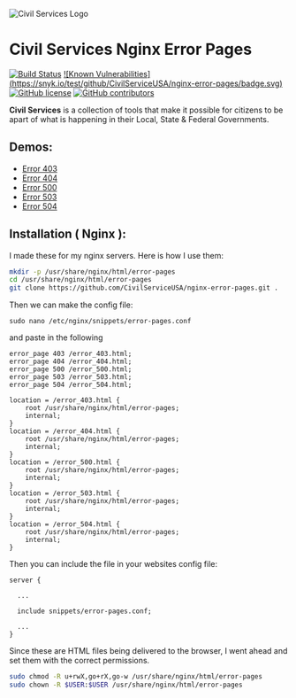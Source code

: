 ![Civil Services Logo](https://cdn.civil.services/common/github-logo.png "Civil Services Logo")

Civil Services Nginx Error Pages
==

[![Build Status](https://circleci.com/gh/CivilServiceUSA/nginx-error-pages/tree/master.svg?style=shield)](https://circleci.com/gh/CivilServiceUSA/nginx-error-pages/tree/master)  [![Known Vulnerabilities] (https://snyk.io/test/github/CivilServiceUSA/nginx-error-pages/badge.svg)](https://snyk.io/test/github/CivilServiceUSA/nginx-error-pages)  [![GitHub license](https://img.shields.io/badge/license-MIT-blue.svg?style=flat)](https://raw.githubusercontent.com/CivilServiceUSA/nginx-error-pages/master/LICENSE)  [![GitHub contributors](https://img.shields.io/github/contributors/CivilServiceUSA/nginx-error-pages.svg)](https://github.com/CivilServiceUSA/nginx-error-pages/graphs/contributors)

__Civil Services__ is a collection of tools that make it possible for citizens to be apart of what is happening in their Local, State & Federal Governments.


Demos:
---

* [Error 403](https://cdn.civil.services/nginx-error-pages/error_403.html)
* [Error 404](https://cdn.civil.services/nginx-error-pages/error_404.html)
* [Error 500](https://cdn.civil.services/nginx-error-pages/error_500.html)
* [Error 503](https://cdn.civil.services/nginx-error-pages/error_503.html)
* [Error 504](https://cdn.civil.services/nginx-error-pages/error_504.html)

Installation ( Nginx ):
---

I made these for my nginx servers.  Here is how I use them:

```bash
mkdir -p /usr/share/nginx/html/error-pages
cd /usr/share/nginx/html/error-pages
git clone https://github.com/CivilServiceUSA/nginx-error-pages.git .
```

Then we can make the config file:
 
```
sudo nano /etc/nginx/snippets/error-pages.conf
```

and paste in the following 

```
error_page 403 /error_403.html;
error_page 404 /error_404.html;
error_page 500 /error_500.html;
error_page 503 /error_503.html;
error_page 504 /error_504.html;

location = /error_403.html {
    root /usr/share/nginx/html/error-pages;
    internal;
}
location = /error_404.html {
    root /usr/share/nginx/html/error-pages;
    internal;
}
location = /error_500.html {
    root /usr/share/nginx/html/error-pages;
    internal;
}
location = /error_503.html {
    root /usr/share/nginx/html/error-pages;
    internal;
}
location = /error_504.html {
    root /usr/share/nginx/html/error-pages;
    internal;
}
```

Then you can include the file in your websites config file:

```
server {
  
  ...
  
  include snippets/error-pages.conf;

  ...
}
```

Since these are HTML files being delivered to the browser, I went ahead and set them with the correct permissions.

```bash
sudo chmod -R u+rwX,go+rX,go-w /usr/share/nginx/html/error-pages
sudo chown -R $USER:$USER /usr/share/nginx/html/error-pages
```